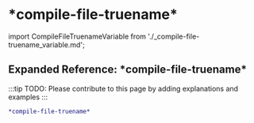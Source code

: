 # \*compile-file-truename\*

import CompileFileTruenameVariable from './_compile-file-truename_variable.md';

<CompileFileTruenameVariable />

## Expanded Reference: \*compile-file-truename\*

:::tip
TODO: Please contribute to this page by adding explanations and examples
:::

```lisp
*compile-file-truename*
```
